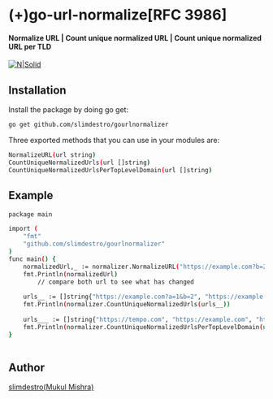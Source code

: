 # (+)go-url-normalize[RFC 3986]
#### Normalize URL | Count unique normalized URL | Count unique normalized URL per TLD

[![N|Solid](https://upload.wikimedia.org/wikipedia/commons/thumb/0/05/Go_Logo_Blue.svg/60px-Go_Logo_Blue.svg.png)](https://dev.to/slimdestro)
 
## Installation

Install the package by doing go get:

```sh
go get github.com/slimdestro/gourlnormalizer
```

Three exported methods that you can use in your modules are:

```sh
NormalizeURL(url string) 
CountUniqueNormalizedUrls(url []string)  
CountUniqueNormalizedUrlsPerTopLevelDomain(url []string)   
```

## Example

```sh
package main 

import (
	"fmt"
	"github.com/slimdestro/gourlnormalizer"
)
func main() { 	 
	normalizedUrl,_ := normalizer.NormalizeURL("https://example.com?b=2&a=1")
	fmt.Println(normalizedUrl)
        // compare both url to see what has changed
 
	urls__ := []string{"https://example.com?a=1&b=2", "https://example.com?b=2&a=1"}
	fmt.Println(normalizer.CountUniqueNormalizedUrls(urls__))
	 
	urls___ := []string{"https://tempo.com", "https://example.com", "https://subdomain.example.com"}
	fmt.Println(normalizer.CountUniqueNormalizedUrlsPerTopLevelDomain(urls___))
}
 
```


## Author

[slimdestro(Mukul Mishra)](https://linktr.ee/slimdestro)
